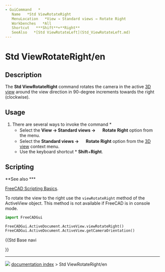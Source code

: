 ```yaml
---
- GuiCommand   *
   Name   *Std ViewRotateRight
   MenuLocation   *View → Standard views → Rotate Right
   Workbenches   *All
   Shortcut   ***Shift**+**Right**
   SeeAlso   *[Std ViewRotateLeft](Std_ViewRotateLeft.md)
---
```


# Std ViewRotateRight/en

## Description

The **Std ViewRotateRight** command rotates the camera in the active [3D view](3D_view.md) around the view direction in 90-degree increments towards the right (clockwise).

## Usage

1.  There are several ways to invoke the command   *
    -   Select the **View → Standard views → <img src="images/Std_ViewRotateRight.svg" width=16px> Rotate Right** option from the menu.
    -   Select the **Standard views → <img src="images/Std_ViewRotateRight.svg" width=16px> Rotate Right** option from the [3D view](3D_view.md) context menu.
    -   Use the keyboard shortcut   * **Shift**+**Right**.

## Scripting


**See also   ***

[FreeCAD Scripting Basics](FreeCAD_Scripting_Basics.md).

To rotate the view to the right use the `viewRotateRight` method of the ActiveView object. This method is not available if FreeCAD is in console mode.


```python
import FreeCADGui

FreeCADGui.ActiveDocument.ActiveView.viewRotateRight()
FreeCADGui.ActiveDocument.ActiveView.getCameraOrientation()
```





{{Std Base navi

}}



---
![](images/Right_arrow.png) [documentation index](../README.md) > Std ViewRotateRight/en
